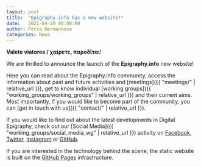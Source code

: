 ```yaml
---
layout: post
title:  "Epigraphy.info has a new website!"
date:   2021-04-20 00:00:00
author: Petra Hermankova
categories: News
---
```


**Valete viatores / χαίρετε, παροδῖται**!

We are thrilled to announce the launch of the **Epigraphy.info** new website!

Here you can read about the Epigraphy.info community, access the information about past and future activities and [meetings]({{ "meetings/" | relative_url }}), get to know individual [working groups]({{ "working_groups/working_groups" | relative_url }}) and their current aims. Most importantly, if you would like to become part of the community, you can [get in touch with us]({{ "contact/" | relative_url }}). 

If you would like to find out about the latest developments in Digital Epigraphy, check out our [Social Media]({{ "working_groups/social_media_wg" | relative_url }}) activity on [Facebook](https://www.facebook.com/epigraphy.info/), [Twitter](https://twitter.com/epigraphy_info), [Instagram](https://www.instagram.com/epigraphy.info/) or [GitHub](https://github.com/epigraphy-info).

If you are interested in the technology behind the scene, the static website is built on the [GitHub Pages](https://pages.github.com/) infrastructure.
